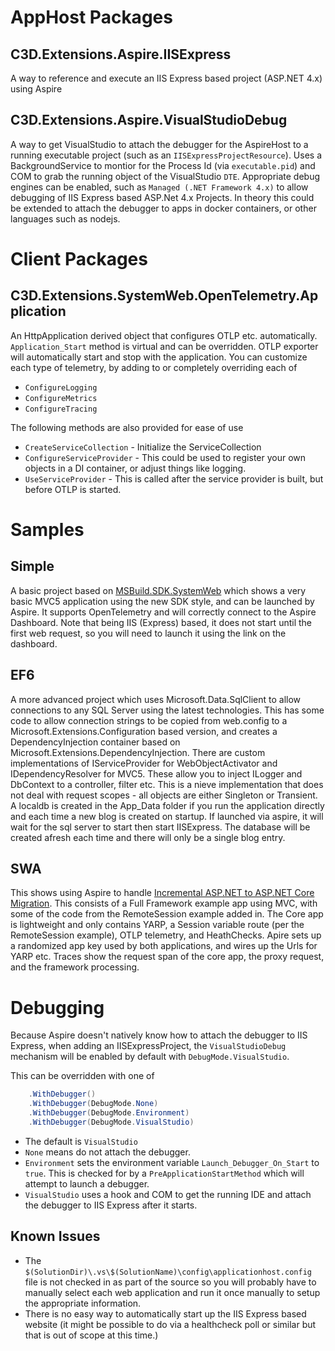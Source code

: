 # AppHost Packages

## C3D.Extensions.Aspire.IISExpress

A way to reference and execute an IIS Express based project (ASP.NET 4.x) using Aspire

## C3D.Extensions.Aspire.VisualStudioDebug

A way to get VisualStudio to attach the debugger for the AspireHost to a running executable project (such as an `IISExpressProjectResource`).
Uses a BackgroundService to montior for the Process Id (via `executable.pid`) and COM to grab the running object of the VisualStudio `DTE`.
Appropriate debug engines can be enabled, such as `Managed (.NET Framework 4.x)` to allow debugging of IIS Express based ASP.Net 4.x Projects.
In theory this could be extended to attach the debugger to apps in docker containers, or other languages such as nodejs.

# Client Packages

## C3D.Extensions.SystemWeb.OpenTelemetry.Application

An HttpApplication derived object that configures OTLP etc. automatically.
`Application_Start` method is virtual and can be overridden.
OTLP exporter will automatically start and stop with the application.
You can customize each type of telemetry, by adding to or completely overriding each of
- `ConfigureLogging`
- `ConfigureMetrics`
- `ConfigureTracing`

The following methods are also provided for ease of use
- `CreateServiceCollection` - Initialize the ServiceCollection
- `ConfigureServiceProvider` - This could be used to register your own objects in a DI container, or adjust things like logging.
- `UseServiceProvider` - This is called after the service provider is built, but before OTLP is started.

# Samples

## Simple
A basic project based on [MSBuild.SDK.SystemWeb](https://github.com/CZEMacLeod/MSBuild.SDK.SystemWeb)
which shows a very basic MVC5 application using the new SDK style, and can be launched by Aspire.
It supports OpenTelemetry and will correctly connect to the Aspire Dashboard.
Note that being IIS (Express) based, it does not start until the first web request, so you will need to launch it using the link on the dashboard.

## EF6
A more advanced project which uses Microsoft.Data.SqlClient to allow connections to any SQL Server using the latest technologies.
This has some code to allow connection strings to be copied from web.config to a Microsoft.Extensions.Configuration based version,
and creates a DependencyInjection container based on Microsoft.Extensions.DependencyInjection.
There are custom implementations of IServiceProvider for WebObjectActivator and IDependencyResolver for MVC5.
These allow you to inject ILogger and DbContext to a controller, filter etc.
This is a nieve implementation that does not deal with request scopes - all objects are either Singleton or Transient.
A localdb is created in the App_Data folder if you run the application directly and each time a new blog is created on startup.
If launched via aspire, it will wait for the sql server to start then start IISExpress. The database will be created afresh each time and there will only be a single blog entry.

## SWA
This shows using Aspire to handle [Incremental ASP.NET to ASP.NET Core Migration](https://learn.microsoft.com/aspnet/core/migration/inc/overview).
This consists of a Full Framework example app using MVC, with some of the code from the RemoteSession example added in.
The Core app is lightweight and only contains YARP, a Session variable route (per the RemoteSession example), OTLP telemetry, and HeathChecks.
Apire sets up a randomized app key used by both applications, and wires up the Urls for YARP etc.
Traces show the request span of the core app, the proxy request, and the framework processing.


# Debugging
Because Aspire doesn't natively know how to attach the debugger to IIS Express, when adding an IISExpressProject,
the `VisualStudioDebug` mechanism will be enabled by default with `DebugMode.VisualStudio`.

This can be overridden with one of
```cs
	.WithDebugger()
	.WithDebugger(DebugMode.None)
	.WithDebugger(DebugMode.Environment)
	.WithDebugger(DebugMode.VisualStudio)
```
- The default is `VisualStudio`
- `None` means do not attach the debugger.
- `Environment` sets the environment variable `Launch_Debugger_On_Start` to `true`. 
This is checked for by a `PreApplicationStartMethod` which will attempt to launch a debugger.
- `VisualStudio` uses a hook and COM to get the running IDE and attach the debugger to IIS Express after it starts.

## Known Issues
- The `$(SolutionDir)\.vs\$(SolutionName)\config\applicationhost.config` file is not checked in as part of the source so you will probably have to manually select each web application and run it once manually to setup the appropriate information.
- There is no easy way to automatically start up the IIS Express based website (it might be possible to do via a healthcheck poll or similar but that is out of scope at this time.)

